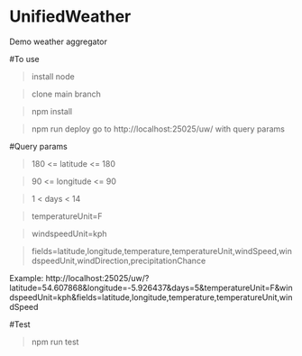 # UnifiedWeather
Demo weather aggregator

#To use
>install node

>clone main branch

>npm install

>npm run deploy
go to
>http://localhost:25025/uw/
with query params

#Query params
>180 <= latitude <= 180

>90 <= longitude <= 90

>1 < days < 14

>temperatureUnit=F

>windspeedUnit=kph

>fields=latitude,longitude,temperature,temperatureUnit,windSpeed,windspeedUnit,windDirection,precipitationChance

Example:
http://localhost:25025/uw/?latitude=54.607868&longitude=-5.926437&days=5&temperatureUnit=F&windspeedUnit=kph&fields=latitude,longitude,temperature,temperatureUnit,windSpeed

#Test
>npm run test

